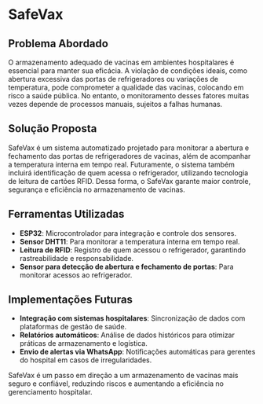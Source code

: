 # SafeVax

## Problema Abordado
O armazenamento adequado de vacinas em ambientes hospitalares é essencial para manter sua eficácia. A violação de condições ideais, como abertura excessiva das portas de refrigeradores ou variações de temperatura, pode comprometer a qualidade das vacinas, colocando em risco a saúde pública. No entanto, o monitoramento desses fatores muitas vezes depende de processos manuais, sujeitos a falhas humanas.

## Solução Proposta
SafeVax é um sistema automatizado projetado para monitorar a abertura e fechamento das portas de refrigeradores de vacinas, além de acompanhar a temperatura interna em tempo real. Futuramente, o sistema também incluirá identificação de quem acessa o refrigerador, utilizando tecnologia de leitura de cartões RFID. Dessa forma, o SafeVax garante maior controle, segurança e eficiência no armazenamento de vacinas.

## Ferramentas Utilizadas
- **ESP32**: Microcontrolador para integração e controle dos sensores.
- **Sensor DHT11**: Para monitorar a temperatura interna em tempo real.
- **Leitura de RFID**: Registro de quem acessou o refrigerador, garantindo rastreabilidade e responsabilidade. 
- **Sensor para detecção de abertura e fechamento de portas**: Para monitorar acessos ao refrigerador.

## Implementações Futuras
- **Integração com sistemas hospitalares**: Sincronização de dados com plataformas de gestão de saúde.
- **Relatórios automáticos**: Análise de dados históricos para otimizar práticas de armazenamento e logística.
- **Envio de alertas via WhatsApp**: Notificações automáticas para gerentes do hospital em casos de irregularidades.

SafeVax é um passo em direção a um armazenamento de vacinas mais seguro e confiável, reduzindo riscos e aumentando a eficiência no gerenciamento hospitalar.
